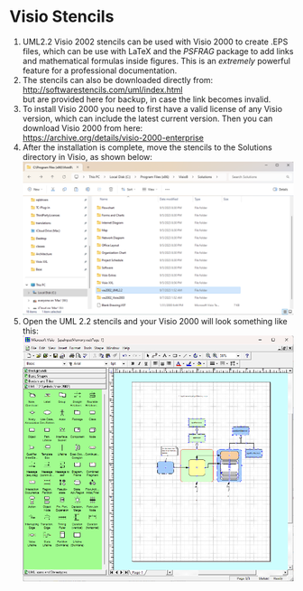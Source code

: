 # Visio Stencils 

1. UML2.2 Visio 2002 stencils can be used with Visio 2000 to create .EPS files, which can be use with LaTeX and the *PSFRAG*
package to add links and mathematical formulas inside figures.  This is an *extremely* powerful feature for a professional documentation.
2. The stencils can also be downloaded directly from: \
http://softwarestencils.com/uml/index.html \
but are provided here for backup, in case the link becomes
invalid.
3. To install Visio 2000 you need to first have a valid license of any Visio version, which can include the latest
current version.  Then you can download Visio 2000 from here:\
https://archive.org/details/visio-2000-enterprise 
4.  After the installation is complete, move the stencils to 
the Solutions directory in Visio, as shown below:
![VisioSolution](./Images/VisioSolution.png "VisioSolution")
5. Open the UML 2.2 stencils and your Visio 2000 will look something like this:
![VisioSolution](./Images/VisioStencils.png "VisioSolution")
